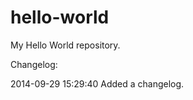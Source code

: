 hello-world
===========

My Hello World repository.

Changelog:

2014-09-29 15:29:40
Added a changelog.

